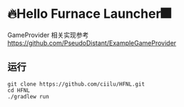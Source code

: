 # 🔥Hello Furnace Launcher🎆
GameProvider 相关实现参考 https://github.com/PseudoDistant/ExampleGameProvider
## 运行
```shell
git clone https://github.com/ciilu/HFNL.git
cd HFNL
./gradlew run
```